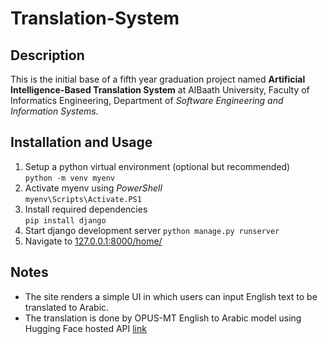 # Translation-System
## Description
This is the initial base of a fifth year graduation project named **Artificial Intelligence-Based Translation System** at AlBaath University, Faculty of Informatics Engineering, Department of *Software Engineering and Information Systems*.
## Installation and Usage
1. Setup a python virtual environment (optional but recommended)  
   `python -m venv myenv`
2. Activate myenv using *PowerShell*  
   `myenv\Scripts\Activate.PS1`
3. Install required dependencies  
   `pip install django`
4. Start django development server
   `python manage.py runserver`
5. Navigate to [127.0.0.1:8000/home/](http://127.0.0.1:8000/home/)
## Notes
- The site renders a simple UI in which users can input English text to be translated to Arabic.
- The translation is done by OPUS-MT English to Arabic model using Hugging Face hosted API [link](https://huggingface.co/Helsinki-NLP/opus-mt-tc-big-en-ar)

